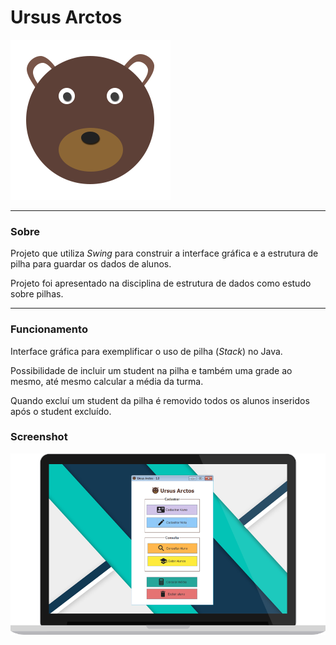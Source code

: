 # Ursus Arctos

![logotipo](img/logo_256.png)

-----

### Sobre

Projeto que utiliza _Swing_ para construir a interface gráfica e a estrutura de pilha para guardar os dados de alunos.

Projeto foi apresentado na disciplina de estrutura de dados como estudo sobre pilhas.

-----

### Funcionamento

Interface gráfica para exemplificar o uso de pilha (_Stack_) no Java.

Possibilidade de incluir um student na pilha e também uma grade ao mesmo, até mesmo calcular a média da turma.

Quando excluí um student da pilha é removido todos os alunos inseridos após o student excluído.

### Screenshot

![notebook](img/notebook.png)